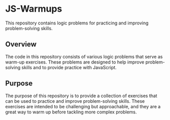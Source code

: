 # JS-Warmups

This repository contains logic problems for practicing and improving problem-solving skills.

## Overview

The code in this repository consists of various logic problems that serve as warm-up exercises. These problems are designed to help improve problem-solving skills and to provide practice with JavaScript.

## Purpose

The purpose of this repository is to provide a collection of exercises that can be used to practice and improve problem-solving skills. These exercises are intended to be challenging but approachable, and they are a great way to warm up before tackling more complex problems.